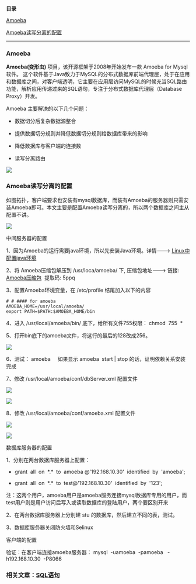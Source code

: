 **目录**

[Amoeba](#t0)

[Amoeba读写分离的配置](#t1)

* * *

### Amoeba

**Amoeba(变形虫)** 项目，该开源框架于2008年开始发布一款 Amoeba for Mysql软件。 这个软件基于Java致力于MySQL的分布式数据库前端代理层，处于在应用和数据库之间，对客户端透明，它主要在应用层访问MySQL的时候充当SQL路由功能，解析应用传递过来的SQL语句，专注于分布式数据库代理层（Database Proxy）开发。

Amoeba 主要解决的以下几个问题：

*   数据切分后复杂数据源整合
*   提供数据切分规则并降低数据切分规则给数据库带来的影响
*   降低数据库与客户端的连接数
*   读写分离路由

![](https://img-blog.csdn.net/20180927163006390?watermark/2/text/aHR0cHM6Ly9ibG9nLmNzZG4ubmV0L3FxXzM2MTE5MTky/font/5a6L5L2T/fontsize/400/fill/I0JBQkFCMA==/dissolve/70)

### Amoeba读写分离的配置

如图拓扑，客户端要求也安装有mysql数据库，而装有Amoeba的服务器则只需安装Amoeba即可。本文主要是配置Amoeba读写分离的，所以两个数据库之间主从配置不讲。

![](https://img-blog.csdn.net/20180927193706178?watermark/2/text/aHR0cHM6Ly9ibG9nLmNzZG4ubmV0L3FxXzM2MTE5MTky/font/5a6L5L2T/fontsize/400/fill/I0JBQkFCMA==/dissolve/70)

中间服务器的配置

1、因为Amoeba的运行需要java环境，所以先安装Java环境。详情---> [Linux中配置java环境](https://blog.csdn.net/qq_36119192/article/details/82871807)

2、将 Amoeba压缩包解压到 /usr/loca/amoeba/ 下, 压缩包地址---> 链接: [Amoeba压缩包](https://pan.baidu.com/s/1JsV_eN_uTSZphGQ4-2agDw)  提取码: 5ppq

3、配置Amoeba环境变量，在 /etc/profile 结尾加入以下的内容

```
# # #### for amoeba      
AMOEBA_HOME=/usr/local/amoeba/      
export PATH=$PATH:$AMOEBA_HOME/bin
```


4、进入 /usr/local/amoeba/bin/ 底下，给所有文件755权限： chmod  755  \*

5、打开bin底下的amoeba文件，将这行的最后的128改成256。

![](https://img-blog.csdn.net/20180927200034337?watermark/2/text/aHR0cHM6Ly9ibG9nLmNzZG4ubmV0L3FxXzM2MTE5MTky/font/5a6L5L2T/fontsize/400/fill/I0JBQkFCMA==/dissolve/70)

6、测试： amoeba     如果显示 amoeba  start | stop 的话，证明依赖关系安装完成

7、修改 /usr/local/amoeba/conf/dbServer.xml 配置文件

![](https://img-blog.csdn.net/20180927203429497?watermark/2/text/aHR0cHM6Ly9ibG9nLmNzZG4ubmV0L3FxXzM2MTE5MTky/font/5a6L5L2T/fontsize/400/fill/I0JBQkFCMA==/dissolve/70)

![](https://img-blog.csdn.net/20180927203639579?watermark/2/text/aHR0cHM6Ly9ibG9nLmNzZG4ubmV0L3FxXzM2MTE5MTky/font/5a6L5L2T/fontsize/400/fill/I0JBQkFCMA==/dissolve/70)

8、修改 /usr/local/amoeba/conf/amoeba.xml 配置文件

![](https://img-blog.csdn.net/20180927204307859?watermark/2/text/aHR0cHM6Ly9ibG9nLmNzZG4ubmV0L3FxXzM2MTE5MTky/font/5a6L5L2T/fontsize/400/fill/I0JBQkFCMA==/dissolve/70)

![](https://img-blog.csdn.net/20180927204522580?watermark/2/text/aHR0cHM6Ly9ibG9nLmNzZG4ubmV0L3FxXzM2MTE5MTky/font/5a6L5L2T/fontsize/400/fill/I0JBQkFCMA==/dissolve/70)

数据库服务器的配置

1、分别在两台数据库服务器上配置：

*   grant  all  on  \*.\*  to  amoeba @'192.168.10.30'  identified  by  'amoeba';
*   grant  all  on  \*.\*  to  test@'192.168.10.30'  identified  by  '123';

注：这两个用户，amoeba用户是amoeba服务连接mysql数据库专用的用户，而test用户则是用户访问后写入或读取数据库的登陆用户，两个要区别开来

2、在两台数据库服务器上分别建 stu 的数据库，然后建立不同的表，测试。

3、数据库服务器关闭防火墙和Selinux

客户端的配置

验证：在客户端连接amoeba服务器： mysql  -uamoeba  -pamoeba   -h192.168.10.30  -P8066

### 相关文章：[SQL语句](https://blog.csdn.net/qq_36119192/article/details/82875868)